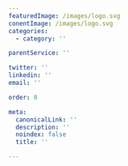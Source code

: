 ```yaml
---
featuredImage: /images/logo.svg
conentImage: /images/logo.svg
categories:
  - category: ''

parentService: ''

twitter: ''
linkedin: ''
email: ''

order: 0

meta:
  canonicalLink: ''
  description: ''
  noindex: false
  title: ''

---
```


<!-- Use this to force Gatsby to correctly determine optional images/file schema -->
